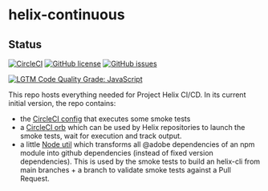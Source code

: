 # helix-continuous

## Status
[![CircleCI](https://img.shields.io/circleci/project/github/adobe/helix-continuous/main.svg)](https://circleci.com/gh/adobe/helix-continuous/tree/main)
[![GitHub license](https://img.shields.io/github/license/adobe/helix-continuous.svg)](https://github.com/adobe/helix-continuous/blob/main/LICENSE.txt)
[![GitHub issues](https://img.shields.io/github/issues/adobe/helix-continuous.svg)](https://github.com/adobe/helix-continuous/issues)

[![LGTM Code Quality Grade: JavaScript](https://img.shields.io/lgtm/grade/javascript/g/adobe/helix-continuous.svg?logo=lgtm&logoWidth=18)](https://lgtm.com/projects/g/adobe/helix-continuous)

This repo hosts everything needed for Project Helix CI/CD. In its current initial version, the repo contains:

* the [CircleCI config](.circleci/config.yml) that executes some smoke tests
* a [CircleCI orb](.circleci/orbs/helix-smoke-tests/README.md) which can be used by Helix repositories to launch the smoke tests, wait for execution and track output.
* a little [Node util](scripts/gdm/README.md) which transforms all @adobe dependencies of an npm module into github dependencies (instead of fixed version dependencies). This is used by the smoke tests to build an helix-cli from main branches + a branch to validate smoke tests against a Pull Request.


